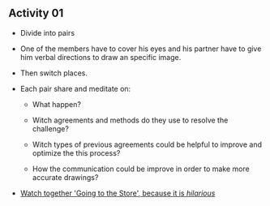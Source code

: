 
## Activity 01

* Divide into pairs

* One of the members have to cover his eyes and his partner have to give him verbal directions to draw an specific image.

* Then switch places.

* Each pair share and meditate on:

	* What happen?
	
	* Witch agreements and methods do they use to resolve the challenge?
	
	* Witch types of previous agreements could be helpful to improve and optimize the this process?
	
	* How the communication could be improve in order to make more accurate drawings?
	
	
* [Watch together 'Going to the Store', because it is _hilarious_](http://www.youtube.com/watch?v=iRZ2Sh5-XuM)
